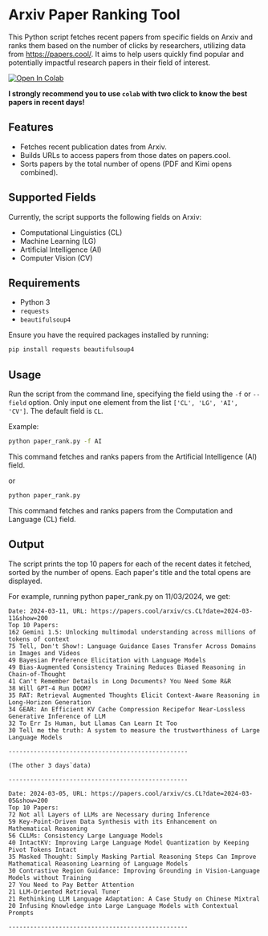 # Arxiv Paper Ranking Tool

This Python script fetches recent papers from specific fields on Arxiv and ranks them based on the number of clicks by researchers, utilizing data from https://papers.cool/. It aims to help users quickly find popular and potentially impactful research papers in their field of interest.

[![Open In Colab](https://colab.research.google.com/assets/colab-badge.svg)](https://colab.research.google.com/drive/1QnxMmJtkoOBk4FPJXKi8Z-u8ldzOrtwr?usp=sharing)

**I strongly recommend you to use `colab` with two click to know the best papers in recent days!**

## Features

- Fetches recent publication dates from Arxiv.
- Builds URLs to access papers from those dates on papers.cool.
- Sorts papers by the total number of opens (PDF and Kimi opens combined).

## Supported Fields

Currently, the script supports the following fields on Arxiv:

- Computational Linguistics (CL)
- Machine Learning (LG)
- Artificial Intelligence (AI)
- Computer Vision (CV)

## Requirements

- Python 3
- `requests`
- `beautifulsoup4`

Ensure you have the required packages installed by running:

```bash
pip install requests beautifulsoup4
```

## Usage

Run the script from the command line, specifying the field using the `-f` or `--field` option. Only input one element from the list `['CL', 'LG', 'AI', 'CV']`. The default field is `CL`.

Example:

```bash
python paper_rank.py -f AI
```

This command fetches and ranks papers from the Artificial Intelligence (AI) field.

or

```bash
python paper_rank.py
```

This command fetches and ranks papers from the Computation and Language (CL) field.

## Output
The script prints the top 10 papers for each of the recent dates it fetched, sorted by the number of opens. Each paper's title and the total opens are displayed.

For example, running python paper_rank.py on 11/03/2024, we get:
```text
Date: 2024-03-11, URL: https://papers.cool/arxiv/cs.CL?date=2024-03-11&show=200
Top 10 Papers:
162 Gemini 1.5: Unlocking multimodal understanding across millions of tokens of context
75 Tell, Don't Show!: Language Guidance Eases Transfer Across Domains in Images and Videos
49 Bayesian Preference Elicitation with Language Models
49 Bias-Augmented Consistency Training Reduces Biased Reasoning in Chain-of-Thought
41 Can't Remember Details in Long Documents? You Need Some R&R
38 Will GPT-4 Run DOOM?
35 RAT: Retrieval Augmented Thoughts Elicit Context-Aware Reasoning in Long-Horizon Generation
34 GEAR: An Efficient KV Cache Compression Recipefor Near-Lossless Generative Inference of LLM
32 To Err Is Human, but Llamas Can Learn It Too
30 Tell me the truth: A system to measure the trustworthiness of Large Language Models

--------------------------------------------------

(The other 3 days`data)

--------------------------------------------------

Date: 2024-03-05, URL: https://papers.cool/arxiv/cs.CL?date=2024-03-05&show=200
Top 10 Papers:
72 Not all Layers of LLMs are Necessary during Inference
59 Key-Point-Driven Data Synthesis with its Enhancement on Mathematical Reasoning
56 CLLMs: Consistency Large Language Models
40 IntactKV: Improving Large Language Model Quantization by Keeping Pivot Tokens Intact
35 Masked Thought: Simply Masking Partial Reasoning Steps Can Improve Mathematical Reasoning Learning of Language Models
30 Contrastive Region Guidance: Improving Grounding in Vision-Language Models without Training
27 You Need to Pay Better Attention
21 LLM-Oriented Retrieval Tuner
21 Rethinking LLM Language Adaptation: A Case Study on Chinese Mixtral
20 Infusing Knowledge into Large Language Models with Contextual Prompts

--------------------------------------------------
```
